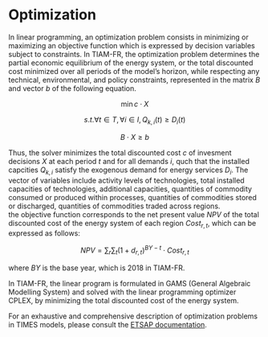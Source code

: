 # Optimization

In linear programming, an optimization problem consists in minimizing or maximizing an objective function which is expressed by decision variables subject to constraints. In TIAM-FR, the optimization problem determines the partial economic equilibrium  of the energy system, or the total discounted cost minimized over all periods of the model’s horizon, while respecting any technical, environmental, and policy constraints, represented in the matrix *B* and vector *b* of the following equation.

$$
\min c \cdot X
$$

$$
s.t. \forall t \in T, \forall i \in I, Q_{k,i} (t) \geq D_i (t)
$$

$$
B \cdot X \geq b
$$

Thus, the solver minimizes the total discounted cost $c$ of invesment decisions $X$ at each period $t$ and for all demands $i$, quch that the installed capcities $Q_{k,i}$ satisfy the exogenous demand for energy services $D_i$. The vector of variables include activity levels of technologies, total installed capacities of technologies, additional capacities, quantities of commodity consumed or produced within processes, quantities of commodities stored or discharged, quantities of commodities traded across regions.  
the objective function corresponds to the net present value $NPV$ of the total discounted cost of the energy system of each region $Cost_{r,t}$, which can be expressed as follows:

$$
NPV = \sum_r \sum_t (1+d_{r,t})^{BY-t} \cdot Cost_{r,t} 
$$

where $BY$ is the base year, which is 2018 in TIAM-FR.

In TIAM-FR, the linear program is formulated in GAMS (General Algebraic Modelling System) and solved with the linear programming optimizer CPLEX, by 
minimizing the total discounted cost of the energy system. 

For an exhaustive and comprehensive description of optimization problems in TIMES models, please consult the [ETSAP documentation](https://github.com/etsap-TIMES/TIMES_Documentation/blob/master/Documentation_for_the_TIMES_Model-Part-II.pdf).
